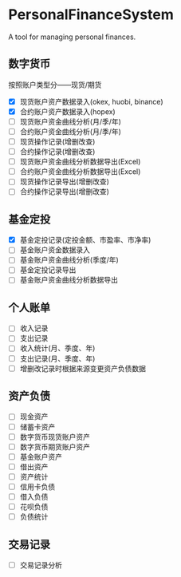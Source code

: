 # PersonalFinanceSystem

A tool for managing personal finances.

## 数字货币

按照账户类型分——现货/期货

- [x] 现货账户资产数据录入(okex, huobi, binance)
- [x] 合约账户资产数据录入(hopex)
- [ ] 现货账户资金曲线分析(月/季/年)
- [ ] 合约账户资金曲线分析(月/季/年)
- [ ] 现货操作记录(增删改查)
- [ ] 合约操作记录(增删改查)
- [ ] 现货账户资金曲线分析数据导出(Excel)
- [ ] 合约账户资金曲线分析数据导出(Excel)
- [ ] 现货操作记录导出(增删改查)
- [ ] 合约操作记录导出(增删改查)

## 基金定投

- [x] 基金定投记录(定投金额、市盈率、市净率)
- [ ] 基金账户资金数据录入
- [ ] 基金账户资金曲线分析(季度/年)
- [ ] 基金定投记录导出
- [ ] 基金账户资金曲线分析数据导出

## 个人账单

- [ ] 收入记录
- [ ] 支出记录
- [ ] 收入统计(月、季度、年)
- [ ] 支出记录(月、季度、年)
- [ ] 增删改记录时根据来源变更资产负债数据

## 资产负债

- [ ] 现金资产
- [ ] 储蓄卡资产
- [ ] 数字货币现货账户资产
- [ ] 数字货币期货账户资产
- [ ] 基金账户资产
- [ ] 借出资产
- [ ] 资产统计
- [ ] 信用卡负债
- [ ] 借入负债
- [ ] 花呗负债
- [ ] 负债统计

## 交易记录

- [ ] 交易记录分析
